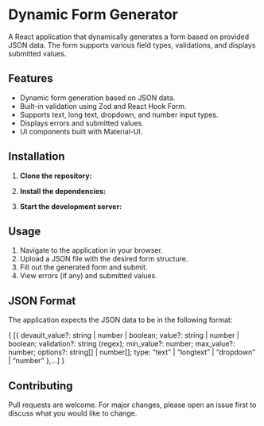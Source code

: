 # Dynamic Form Generator

A React application that dynamically generates a form based on provided JSON data. The form supports various field types, validations, and displays submitted values.

## Features

- Dynamic form generation based on JSON data.
- Built-in validation using Zod and React Hook Form.
- Supports text, long text, dropdown, and number input types.
- Displays errors and submitted values.
- UI components built with Material-UI.

## Installation

1. **Clone the repository:**


2. **Install the dependencies:**

3. **Start the development server:**


## Usage

1. Navigate to the application in your browser.
2. Upload a JSON file with the desired form structure.
3. Fill out the generated form and submit.
4. View errors (if any) and submitted values.

## JSON Format

The application expects the JSON data to be in the following format:


{ [{
devault_value?: string | number | boolean;
value?: string | number | boolean;
validation?: string (regex);
min_value?: number;
max_value?: number;
options?: string[] | number[];
type: “text” | “longtext” | “dropdown” | “number”
},…]
}


## Contributing

Pull requests are welcome. For major changes, please open an issue first to discuss what you would like to change.
